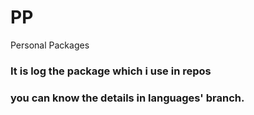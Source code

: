 # PP
Personal Packages

### It is log the package which i use in repos

### you can know the details in languages' branch.
